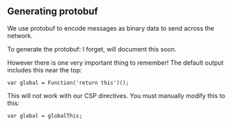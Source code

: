 ## Generating protobuf

We use protobuf to encode messages as binary data to send across the network.

To generate the protobuf: I forget, will document this soon.

However there is one very important thing to remember! The default output includes this near the top:

```
var global = Function('return this')();
```

This will not work with our CSP directives. You must manually modify this to this:

```
var global = globalThis;
```